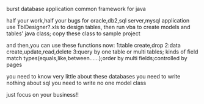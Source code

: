 burst
database application common framework for java

half your work,half your bugs
for oracle,db2,sql server,mysql application
use TblDesigner?.xls to design tables,
then run vba to create models and tables' java class;
copy these class to sample project

and then,you can use these functions now:
1:table create,drop
2:data create,update,read,delete
3:query by one table or multi tables; kinds of field match types(equals,like,between......);order by multi fields;controlled by pages

you need to know very little about these databases
you need to write nothing about sql
you need to write no one model class

just focus on your business!!